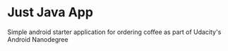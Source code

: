 # Just Java App

Simple android starter application for ordering coffee as part of Udacity's Android Nanodegree
